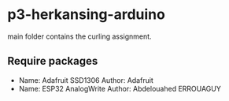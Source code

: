 # p3-herkansing-arduino

main folder contains the curling assignment.


## Require packages

- Name: Adafruit SSD1306 Author: Adafruit
- Name: ESP32 AnalogWrite Author: Abdelouahed ERROUAGUY